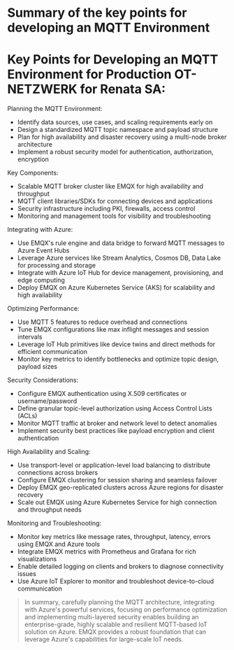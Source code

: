 # Summary of the key points for developing an MQTT Environment

# Key Points for Developing an MQTT Environment for Production OT-NETZWERK for Renata SA:

Planning the MQTT Environment:
- Identify data sources, use cases, and scaling requirements early on
- Design a standardized MQTT topic namespace and payload structure 
- Plan for high availability and disaster recovery using a multi-node broker architecture
- Implement a robust security model for authentication, authorization, encryption

Key Components:
- Scalable MQTT broker cluster like EMQX for high availability and throughput
- MQTT client libraries/SDKs for connecting devices and applications
- Security infrastructure including PKI, firewalls, access control
- Monitoring and management tools for visibility and troubleshooting

Integrating with Azure:
- Use EMQX's rule engine and data bridge to forward MQTT messages to Azure Event Hubs 
- Leverage Azure services like Stream Analytics, Cosmos DB, Data Lake for processing and storage
- Integrate with Azure IoT Hub for device management, provisioning, and edge computing
- Deploy EMQX on Azure Kubernetes Service (AKS) for scalability and high availability

Optimizing Performance:
- Use MQTT 5 features to reduce overhead and connections
- Tune EMQX configurations like max inflight messages and session intervals
- Leverage IoT Hub primitives like device twins and direct methods for efficient communication
- Monitor key metrics to identify bottlenecks and optimize topic design, payload sizes

Security Considerations:  
- Configure EMQX authentication using X.509 certificates or username/password
- Define granular topic-level authorization using Access Control Lists (ACLs)
- Monitor MQTT traffic at broker and network level to detect anomalies
- Implement security best practices like payload encryption and client authentication

High Availability and Scaling:
- Use transport-level or application-level load balancing to distribute connections across brokers
- Configure EMQX clustering for session sharing and seamless failover 
- Deploy EMQX geo-replicated clusters across Azure regions for disaster recovery
- Scale out EMQX using Azure Kubernetes Service for high connection and throughput needs

Monitoring and Troubleshooting:
- Monitor key metrics like message rates, throughput, latency, errors using EMQX and Azure tools  
- Integrate EMQX metrics with Prometheus and Grafana for rich visualizations
- Enable detailed logging on clients and brokers to diagnose connectivity issues
- Use Azure IoT Explorer to monitor and troubleshoot device-to-cloud communication

> In summary, carefully planning the MQTT architecture, integrating with Azure's powerful services, focusing on performance optimization and implementing multi-layered security enables building an enterprise-grade, highly scalable and resilient MQTT-based IoT solution on Azure. EMQX provides a robust foundation that can leverage Azure's capabilities for large-scale IoT needs.